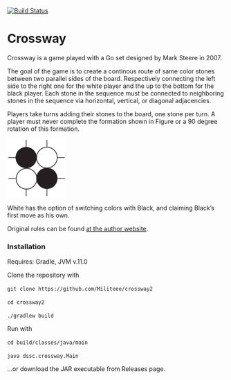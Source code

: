 [![Build Status](https://travis-ci.org/Militeee/crossway2.svg?branch=master)](https://travis-ci.org/Militeee/crossway2)

# Crossway

Crossway is a game played with a Go set designed by Mark Steere in 2007.

The goal of the game is to create a continous route of same color stones between two parallel sides of the board. 
Respectively connecting the left side to the right one for the white player and the up to the bottom for the black player.
Each stone in the sequence must be connected to neighboring stones in the sequence via horizontal, vertical, or diagonal adjacencies. 

Players take turns adding their stones to the board, one stone per turn. 
A player must never complete the formation shown in Figure or a 90 degree rotation of this formation. 

![Illegal move](crossway.png)

White has the option of switching colors with Black, and claiming Black’s first move as his own.

Original rules can be found [at the author website](https://boardgamegeek.com/boardgame/30517/crossway).


### Installation

Requires: Gradle, JVM v.11.0

Clone the repository with 

`git clone https://github.com/Militeee/crossway2`

`cd crossway2`

`./gradlew build`

Run with 

`cd build/classes/java/main`

`java dssc.crossway.Main`

...or download the JAR executable from Releases page.

